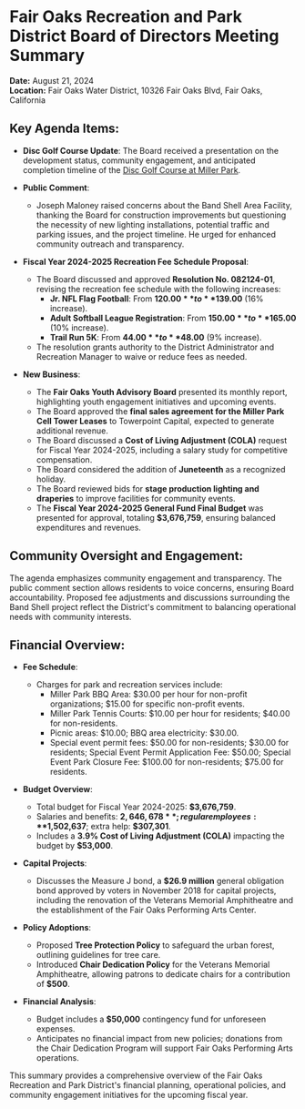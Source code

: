 # Fair Oaks Recreation and Park District Board of Directors Meeting Summary

**Date:** August 21, 2024  
**Location:** Fair Oaks Water District, 10326 Fair Oaks Blvd, Fair Oaks, California  

## Key Agenda Items:

- **Disc Golf Course Update**: The Board received a presentation on the development status, community engagement, and anticipated completion timeline of the [Disc Golf Course at Miller Park](https://www.fairoaksrecreation.com/).

- **Public Comment**: 
  - Joseph Maloney raised concerns about the Band Shell Area Facility, thanking the Board for construction improvements but questioning the necessity of new lighting installations, potential traffic and parking issues, and the project timeline. He urged for enhanced community outreach and transparency.

- **Fiscal Year 2024-2025 Recreation Fee Schedule Proposal**: 
  - The Board discussed and approved **Resolution No. 082124-01**, revising the recreation fee schedule with the following increases:
    - **Jr. NFL Flag Football**: From **$120.00** to **$139.00** (16% increase).
    - **Adult Softball League Registration**: From **$150.00** to **$165.00** (10% increase).
    - **Trail Run 5K**: From **$44.00** to **$48.00** (9% increase).
  - The resolution grants authority to the District Administrator and Recreation Manager to waive or reduce fees as needed.

- **New Business**:
  - The **Fair Oaks Youth Advisory Board** presented its monthly report, highlighting youth engagement initiatives and upcoming events.
  - The Board approved the **final sales agreement for the Miller Park Cell Tower Leases** to Towerpoint Capital, expected to generate additional revenue.
  - The Board discussed a **Cost of Living Adjustment (COLA)** request for Fiscal Year 2024-2025, including a salary study for competitive compensation.
  - The Board considered the addition of **Juneteenth** as a recognized holiday.
  - The Board reviewed bids for **stage production lighting and draperies** to improve facilities for community events.
  - The **Fiscal Year 2024-2025 General Fund Final Budget** was presented for approval, totaling **$3,676,759**, ensuring balanced expenditures and revenues.

## Community Oversight and Engagement:
The agenda emphasizes community engagement and transparency. The public comment section allows residents to voice concerns, ensuring Board accountability. Proposed fee adjustments and discussions surrounding the Band Shell project reflect the District's commitment to balancing operational needs with community interests.

## Financial Overview:

- **Fee Schedule**: 
  - Charges for park and recreation services include:
    - Miller Park BBQ Area: $30.00 per hour for non-profit organizations; $15.00 for specific non-profit events.
    - Miller Park Tennis Courts: $10.00 per hour for residents; $40.00 for non-residents.
    - Picnic areas: $10.00; BBQ area electricity: $30.00.
    - Special event permit fees: $50.00 for non-residents; $30.00 for residents; Special Event Permit Application Fee: $50.00; Special Event Park Closure Fee: $100.00 for non-residents; $75.00 for residents.

- **Budget Overview**:
  - Total budget for Fiscal Year 2024-2025: **$3,676,759**.
  - Salaries and benefits: **$2,646,678**; regular employees: **$1,502,637**; extra help: **$307,301**.
  - Includes a **3.9% Cost of Living Adjustment (COLA)** impacting the budget by **$53,000**.

- **Capital Projects**:
  - Discusses the Measure J bond, a **$26.9 million** general obligation bond approved by voters in November 2018 for capital projects, including the renovation of the Veterans Memorial Amphitheatre and the establishment of the Fair Oaks Performing Arts Center.

- **Policy Adoptions**:
  - Proposed **Tree Protection Policy** to safeguard the urban forest, outlining guidelines for tree care.
  - Introduced **Chair Dedication Policy** for the Veterans Memorial Amphitheatre, allowing patrons to dedicate chairs for a contribution of **$500**.

- **Financial Analysis**:
  - Budget includes a **$50,000** contingency fund for unforeseen expenses.
  - Anticipates no financial impact from new policies; donations from the Chair Dedication Program will support Fair Oaks Performing Arts operations.

This summary provides a comprehensive overview of the Fair Oaks Recreation and Park District's financial planning, operational policies, and community engagement initiatives for the upcoming fiscal year.
